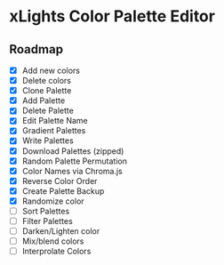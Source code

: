 # xLights Color Palette Editor
## Roadmap
- [x] Add new colors
- [x] Delete colors
- [x] Clone Palette
- [x] Add Palette
- [x] Delete Palette
- [x] Edit Palette Name
- [x] Gradient Palettes
- [x] Write Palettes
- [x] Download Palettes (zipped)
- [x] Random Palette Permutation
- [x] Color Names via Chroma.js
- [x] Reverse Color Order
- [x] Create Palette Backup
- [x] Randomize color
- [ ] Sort Palettes
- [ ] Filter Palettes
- [ ] Darken/Lighten color
- [ ] Mix/blend colors
- [ ] Interprolate Colors
